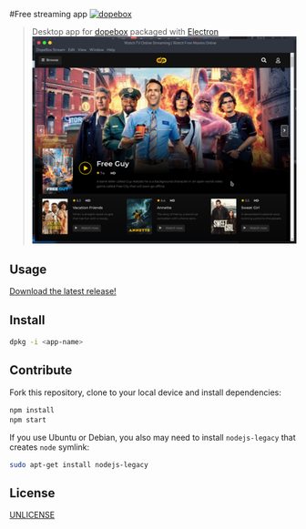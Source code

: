#Free streaming app [![dopebox](https://snapcraft.io/dopebox/badge.svg)](https://snapcraft.io/dopebox)

> Desktop app for [dopebox][dopebox] packaged with [Electron][electron]
![alt text](https://github.com/JdevStudios/dopebox.net/blob/main/media/screenshot.png?raw=true)

## Usage

[Download the latest release!](https://github.com/jdevstudios/dopebox.net/releases/latest)

## Install
```sh
dpkg -i <app-name>
```

## Contribute

Fork this repository, clone to your local device and install dependencies:

```sh
npm install
npm start
```

If you use Ubuntu or Debian, you also may need to install `nodejs-legacy` that creates `node` symlink:

```sh
sudo apt-get install nodejs-legacy
```

## License

[UNLICENSE][unlicense]

[travis-url]: https://travis-ci.org/andrepolischuk/keep
[travis-image]: https://travis-ci.org/andrepolischuk/keep.svg?branch=master

[dopebox]: https://dopebox.net
[electron]: http://electron.atom.io
[unlicense]: http://unlicense.org
